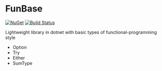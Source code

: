 # FunBase
[![NuGet](https://img.shields.io/nuget/v/FunBase?style=plastic)](https://www.nuget.org/packages/FunBase/)
[![Build Status](https://img.shields.io/travis/hasael/FunBase/master?style=plastic)](https://travis-ci.org/hasael/FunBase)

Lightweight library in dotnet with  basic types of functional-programming style
- Option
- Try
- Either
- SumType
